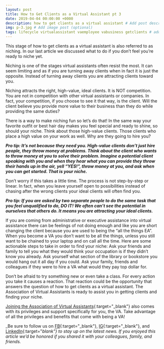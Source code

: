 ```yaml
---
layout: post
title: How to Get Clients as a Virtual Assistant pt 3
date: 2019-04-04 00:00:00 +0000
description: how to get clients as a virtual assistant # Add post description (optional)
img: p-3.jpg # Add image post (optional)
tags: lifecycle virtualassistant vaemployee vabusiness getclients # add tag
---
```


This  stage of how to get clients as a virtual assistant is also referred to as niching. In our last article we discussed what to do if you don’t feel you’re ready to niche yet.

Niching is one of the stages virtual assistants often resist the most. It can seem limiting and as if you are turning away clients when in fact it is just the opposite. Instead of turning away clients you are attracting clients toward you.

Niching attracts the right, high-value, ideal clients. It is NOT competition. You are not in competition with other virtual assistants or companies. In fact, your competition, if you choose to see it that way, is the client. Will the client believe you provide more value to their business than they do while providing the same duties?

There is a way to make niching fun so let’s do that! In the same way your favorite outfit or best hair day makes you feel special and ready to shine, so should your niche. Think about those high-value clients. Those clients who place a high value on your work as well. Why are they going to hire you?

___Pro tip: It’s not because they need you. High-value clients don’t just hire people, they throw money at problems. Think about the client who wants to throw money at you to solve their problem. Imagine a potential client speaking with you and when they hear what you can provide they throw their hands up in the air, yell “YES!”, throw money at you, and ask when you can get started. That is your niche.___

Don’t worry if this takes a little time. The process is not step-by-step or linear. In fact, when you leave yourself open to possibilities instead of chasing after the wrong clients your ideal clients will often find you.

___Pro tip: If you are asked by two separate people to do the same task that you feel unqualified to do, DO IT! We often can’t see the potential in ourselves that others do. It means you are attracting your ideal clients.___

If you are coming from administrative or executive assistance into virtual assistance there can be feelings of not doing enough and like you are short changing the client because you are used to being the “all the things EA”. When you become a VA you don’t want to be all the things, unless you still want to be chained to your laptop and on call all the time. Here are some actionable steps to take in order to find your niche:
Ask your friends and family to tell you what they would think your occupation is if they didn’t know you already.
Ask yourself what section of the library or bookstore you would hang out it all day if you could.
Ask your family, friends and colleagues if they were to hire a VA what would they pay top dollar for.  

Don’t be afraid to try something new or even take a class. For every action you take it causes a reaction. That reaction could be the opportunity that answers the question of how to get clients as a virtual assistant. The Association of Virtual Assistants is ready to assist you in getting clients and finding your niche.  

[Joining the Association of Virtual Assistants](https://thevirtualbusinesssummit.thrivecart.com/ava-membership/){:target="_blank"} also comes with its privileges and support specifically for you, the VA. Take advantage of all the privileges and benefits that come with being a VA!

_Be sure to follow us on [FB](https://www.facebook.com/Association-of-Virtual-Assistants-415696612306842/){:target="_blank"}, [IG](https://www.instagram.com/associationofvas/){:target="_blank"}, and [LinkedIn](https://www.linkedin.com/company/associationofvirtualassistants/){:target="_blank"} to stay up on the latest news. If you enjoyed this article we’d be honored if you shared it with your colleagues, family, and friends._
